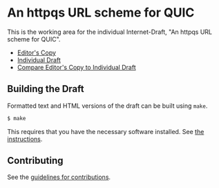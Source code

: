 # An httpqs URL scheme for QUIC

This is the working area for the individual Internet-Draft, "An httpqs URL scheme for QUIC".

* [Editor's Copy](https://siyengar.github.io/quic-url/#go.draft-subodh-quic-httpqs.html)
* [Individual Draft](https://tools.ietf.org/html/draft-subodh-quic-httpqs)
* [Compare Editor's Copy to Individual Draft](https://siyengar.github.io/quic-url/#go.draft-subodh-quic-httpqs.diff)

## Building the Draft

Formatted text and HTML versions of the draft can be built using `make`.

```sh
$ make
```

This requires that you have the necessary software installed.  See
[the instructions](https://github.com/martinthomson/i-d-template/blob/master/doc/SETUP.md).


## Contributing

See the
[guidelines for contributions](https://github.com/siyengar/quic-url/blob/master/CONTRIBUTING.md).
